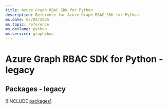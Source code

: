 ```yaml
---
title: Azure Graph RBAC SDK for Python
description: Reference for Azure Graph RBAC SDK for Python
ms.date: 03/04/2025
ms.topic: reference
ms.devlang: python
ms.service: graphrbac
---
```

# Azure Graph RBAC SDK for Python - legacy
## Packages - legacy
[!INCLUDE [packages](graph-rbac-index.md)]